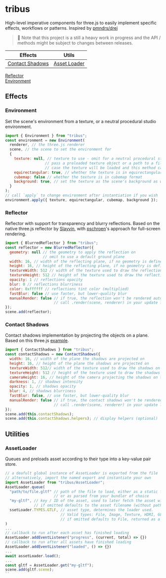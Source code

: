 # tribus
High-level imperative components for three.js to easily implement specific effects, workflows or patterns. Inspired by [pmndrs/drei](https://github.com/pmndrs/drei)

> 🚨 Note that this project is a still a heavy work in progress and the API / methods might be subject to changes between releases.

Effects                                     | Utils
---                                         | ---
[Contact Shadows ](#Contact-Shadows)        | [Asset Loader](#Asset-Loader)
[Reflector](#Reflector)                     
[Environment](#Environment)                 

## Effects 

### Environment

Set the scene's environment from a texture, or a neutral procedural studio environment.

```js
import { Environment } from "tribus";
const environment = new Environment(
  renderer, // the three.js renderer
  scene, // the scene to set the environment for
  {
    texture: null, // texture to use - omit for a neutral procedural studio environment
                  // pass a preloaded texture object or a path to a file, in the latter
                  // case the texture will be loaded and this method can be awaited
    equirectangular: true, // whether the texture is in equirectangular format
    cubemap: false // whether the texture is in cubemap format
    background: true, // set the texture as the scene's background as well
  }
);
// call `apply` to change environment after instantiation if you wish
environment.apply({ texture, equirectangular, cubemap, background });
```

### Reflector

Reflector with support for transparency and blurry reflections. Based on the native three.js reflector by [Slayvin](https://github.com/mrdoob/three.js/blob/dev/examples/jsm/objects/Reflector.js), with [pschroen](https://github.com/pschroen/alien.js/blob/master/src/utils/world/Reflector.js)'s approach for full-screen rendering.

```js
import { BlurredReflector } from "tribus";
const reflector = new BlurredReflector({
  geometry: null // the geometry to apply the reflection on
                 // omit to use a default ground plane
  width: 16, // width of the reflecting plane, if no geometry is defined
  height: 16, // height of the reflecting plane, if no geometry is defined
  textureWidth: 512 // width of the texture used to draw the reflections on
  textureHeight: 512 // height of the texture used to draw the reflections on
  opacity: 1 // reflections opacity
  blur: 0 // reflections blurriness
  color: 0xffffff // reflections tint color (multiplied)
  fastBlur: false // use faster, but lower-quality blur
  manualRender: false // if true, the reflection won't be rendered automatically
                      // call .render(scene, renderer) in your update loop to render 
});
scene.add(reflector);
```

### Contact Shadows

Contact shadows implementation by projecting the objects on a plane. Based on this three.js [example](https://github.com/mrdoob/three.js/blob/master/examples/webgl_shadow_contact.html).

```js
import { ContactShadows } from "tribus";
const contactShadows = new ContactShadows({
  width: 16, // width of the plane the shadows are projected on
  height: 16, // height of the plane the shadows are projected on
  textureWidth: 512// width of the texture used to draw the shadows on
  textureHeight: 512 // height of the texture used to draw the shadows on
  cameraHeight: 16, // height of the camera projecting the shadows on the geometry
  darkness: 1, // shadows intensity
  opacity: 1, // shadows opacity
  blur: 4, // shadows blurriness
  fastBlur: false, // use faster, but lower-quality blur
  manualRender: false // if true, the contact shadows won't be rendered automatically
                      // call .render(scene, renderer) in your update loop to render 
});
scene.add(this.contactShadows);
scene.add(this.contactShadows.helpers); // display helpers (optional)
```

## Utilities

### AssetLoader

Queues and preloads asset according to their type into a key-value pair store.

```js
// a deafult global instance of AssetLoader is exported from the file
// alternatively, import the named export and instantiate your own
import AssetLoader from "tribus/AssetLoader";
AssetLoader.queue(
  "path/to/file.gltf" // path of the file to load, either as a static file
                      // or as parsed from your bundler of choice
  "my-gltf", // key / ID of the asset, used to later fetch the asset with `get()`
             // if omitted defaults to the asset filename (without path)
  ssetLoader.TYPES.GTLF, // asset type, determines the loader used. 
                         // Valid types: File, Image, Texture, HDRI, GLTF
                         // if omitted defaults to File, returned as a blob URL
)
...
// callback to run after each asset has finished loading 
AssetLoader.addEventListener("progress", (current, total) => {})
// callback to run after all assets have finished loading 
AssetLoader.addEventListener("loaded", () => {})
...
await assetLoader.load();
...
const gltf = AssetLoader.get("my-gltf");
scene.add(gltf.scene);
``